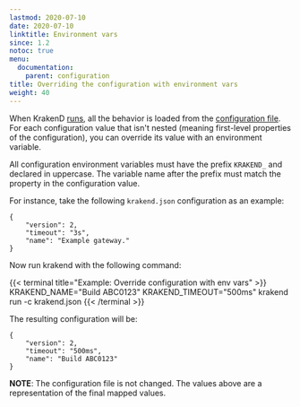 ```yaml
---
lastmod: 2020-07-10
date: 2020-07-10
linktitle: Environment vars
since: 1.2
notoc: true
menu:
  documentation:
    parent: configuration
title: Overriding the configuration with environment vars
weight: 40
---
```

When KrakenD [runs](/docs/commands/run/), all the behavior is loaded from the [configuration file](/docs/configuration/structure/). For each configuration value that isn't nested (meaning first-level properties of the configuration), you can override its value with an environment variable.

All configuration environment variables must have the prefix `KRAKEND_` and declared in uppercase. The variable name after the prefix must match the property in the configuration value.

For instance, take the following `krakend.json` configuration as an example:

    {
        "version": 2,
        "timeout": "3s",
        "name": "Example gateway."
    }

Now run krakend with the following command:

{{< terminal title="Example: Override configuration with env vars" >}}
KRAKEND_NAME="Build ABC0123" KRAKEND_TIMEOUT="500ms" krakend run -c krakend.json
{{< /terminal >}}

The resulting configuration will be:

    {
        "version": 2,
        "timeout": "500ms",
        "name": "Build ABC0123"
    }

**NOTE**: The configuration file is not changed. The values above are a representation of the final mapped values.
